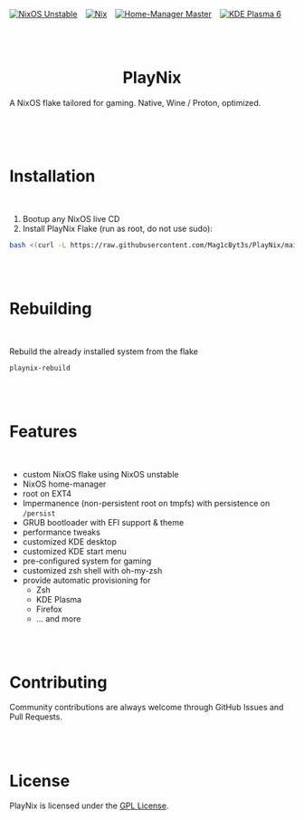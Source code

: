 [![NixOS Unstable](https://img.shields.io/badge/NixOS-unstable-informational?style=flat-square&logo=NixOS&logoColor=white)](https://nixos.org)
&ensp;
[![Nix](https://img.shields.io/badge/Nix-5277C3?logo=nixos&style=flat-square&logoColor=fff)](#)
&ensp;
[![Home-Manager Master](https://img.shields.io/badge/home_manager-master-blue?style=flat-square)](#)
&ensp;
[![KDE Plasma 6](https://img.shields.io/badge/KDE_Plasma-6-blue?style=flat-square)](#)

<br><br>

<h1 align="center">
   PlayNix
</h1>

A NixOS flake tailored for gaming. Native, Wine / Proton, optimized.

<br><br><br>

# Installation

<br>

1. Bootup any NixOS live CD
2. Install PlayNix Flake (run as root, do not use sudo):

```bash
bash <(curl -L https://raw.githubusercontent.com/Mag1cByt3s/PlayNix/main/install.sh)
```

<br><br>

# Rebuilding

<br>

Rebuild the already installed system from the flake

```bash
playnix-rebuild
```

<br><br>

# Features

<br>

- custom NixOS flake using NixOS unstable
- NixOS home-manager
- root on EXT4
- Impermanence (non-persistent root on tmpfs) with persistence on `/persist`
- GRUB bootloader with EFI support & theme
- performance tweaks
- customized KDE desktop
- customized KDE start menu
- pre-configured system for gaming
- customized zsh shell with oh-my-zsh
- provide automatic provisioning for
   - Zsh
   - KDE Plasma
   - Firefox
   - ... and more

<br><br>

# Contributing

Community contributions are always welcome through GitHub Issues and
Pull Requests.

<br><br>

# License

PlayNix is licensed under the [GPL License](LICENSE).
